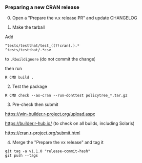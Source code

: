 ### Preparing a new CRAN release

0. Open a "Prepare the v.x release PR" and update CHANGELOG

1. Make the tarball

  Add

  ```
  ^tests/testthat/test_((?!cran).).*
  ^tests/testthat/.*csv
  ```

  to `.Rbuildignore` (do not commit the change)

  then run

  ```
  R CMD build .
  ```

2. Test the package

  ```
  R CMD check --as-cran --run-donttest policytree_*.tar.gz
  ```

3. Pre-check then submit

  https://win-builder.r-project.org/upload.aspx

  https://builder.r-hub.io/ (to check on all builds, including Solaris)

  https://cran.r-project.org/submit.html

4. Merge the "Prepare the vx release" and tag it

  ```
  git tag -a v1.1.0 "release-commit-hash"
  git push --tags
  ```
